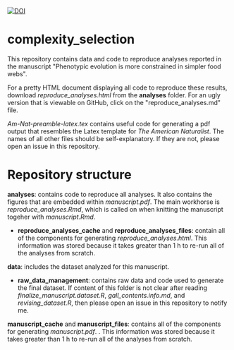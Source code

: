 [![DOI](https://zenodo.org/badge/108833263.svg)](https://zenodo.org/badge/latestdoi/108833263)

# complexity_selection
This repository contains data and code to reproduce analyses reported in the manuscript "Phenotypic evolution is more constrained in simpler food webs".

For a pretty HTML document displaying all code to reproduce these results, download *reproduce_analyses.html* from the **analyses** folder. For an ugly version that is viewable on GitHub, click on the "reproduce_analyses.md" file.

*Am-Nat-preamble-latex.tex* contains useful code for generating a pdf output that resembles the Latex template for *The American Naturalist*. The names of all other files should be self-explanatory. If they are not, please open an issue in this repository.

# Repository structure

**analyses**: contains code to reproduce all analyses. It also contains the figures that are embedded within *manuscript.pdf*. The main workhorse is *reproduce_analyses.Rmd*, which is called on when knitting the manuscript togeher with *manuscript.Rmd*. 

- **reproduce_analyses_cache** and **reproduce_analyses_files**: contain all of the components for generating *reproduce_analyses.html*. This information was stored because it takes greater than 1 h to re-run all of the analyses from scratch.

**data**: includes the dataset analyzed for this manuscript. 

- **raw_data_management**: contains raw data and code used to generate the final dataset. If content of this folder is not clear after reading *finalize_manuscript.dataset.R*, *gall_contents.info.md*, and *revising_dataset.R*, then please open an issue in this repository to notify me. 

**manuscript_cache** and **manuscript_files**: contains all of the components for generating *manuscript.pdf*. . This information was stored because it takes greater than 1 h to re-run all of the analyses from scratch.
